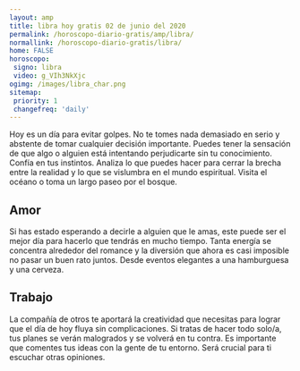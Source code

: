 ```yaml
---
layout: amp
title: libra hoy gratis 02 de junio del 2020 
permalink: /horoscopo-diario-gratis/amp/libra/
normallink: /horoscopo-diario-gratis/libra/
home: FALSE
horoscopo:
 signo: libra
 video: g_VIh3NkXjc
ogimg: /images/libra_char.png
sitemap:
 priority: 1
 changefreq: 'daily'
---
```



Hoy es un día para evitar golpes. No te tomes nada demasiado en serio y abstente de tomar cualquier decisión importante. Puedes tener la sensación de que algo o alguien está intentando perjudicarte sin tu conocimiento. Confía en tus instintos. Analiza lo que puedes hacer para cerrar la brecha entre la realidad y lo que se vislumbra en el mundo espiritual. Visita el océano o toma un largo paseo por el bosque.

## Amor

Si has estado esperando a decirle a alguien que le amas, este puede ser el mejor día para hacerlo que tendrás en mucho tiempo. Tanta energía se concentra alrededor del romance y la diversión que ahora es casi imposible no pasar un buen rato juntos. Desde eventos elegantes a una hamburguesa y una cerveza.

## Trabajo

La compañía de otros te aportará la creatividad que necesitas para lograr que el día de hoy fluya sin complicaciones. Si tratas de hacer todo solo/a, tus planes se verán malogrados y se volverá en tu contra. Es importante que comentes tus ideas con la gente de tu entorno. Será crucial para ti escuchar otras opiniones.